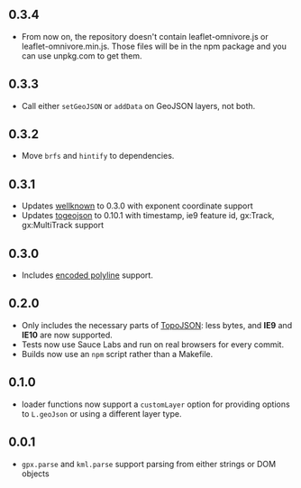 ## 0.3.4

* From now on, the repository doesn't contain leaflet-omnivore.js or leaflet-omnivore.min.js. Those
  files will be in the npm package and you can use unpkg.com to get them.

## 0.3.3

* Call either `setGeoJSON` or `addData` on GeoJSON layers, not both.

## 0.3.2

* Move `brfs` and `hintify` to dependencies.

## 0.3.1

* Updates [wellknown](http://github.com/mapbox/wellknown) to 0.3.0 with exponent coordinate support
* Updates [togeojson](http://github.com/mapbox/togeojson) to 0.10.1 with timestamp, ie9 feature id, gx:Track, gx:MultiTrack support

## 0.3.0

* Includes [encoded polyline](http://developers.google.com/maps/documentation/utilities/polylinealgorithm) support.

## 0.2.0

* Only includes the necessary parts of [TopoJSON](http://github.com/mbostock/topojson): less bytes,
  and **IE9** and **IE10** are now supported.
* Tests now use Sauce Labs and run on real browsers for every commit.
* Builds now use an `npm` script rather than a Makefile.

## 0.1.0

* loader functions now support a `customLayer` option for providing options to
  `L.geoJson` or using a different layer type.

## 0.0.1

* `gpx.parse` and `kml.parse` support parsing from either strings or DOM objects
